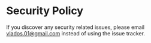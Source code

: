 # Security Policy

If you discover any security related issues, please email vlados.01@gmail.com instead of using the issue tracker.
